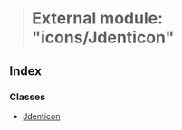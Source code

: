 > # External module: "icons/Jdenticon"

## Index

### Classes

* [Jdenticon](../classes/_icons_jdenticon_.jdenticon.md)